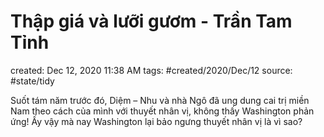 # Thập giá và lưỡi gươm - Trần Tam Tỉnh

created: Dec 12, 2020 11:38 AM
tags: #created/2020/Dec/12
source: #state/tidy 

Suốt tám năm trước đó, Diệm – Nhu và nhà Ngô đã ung dung cai trị miền Nam theo cách của mình với thuyết nhân vị, không thấy Washington phản ứng! Ấy vậy mà nay Washington lại bảo ngưng thuyết nhân vị là vì sao?